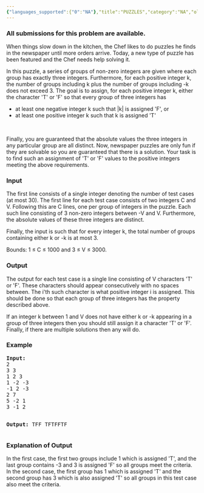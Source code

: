 ```yaml
---
{"languages_supported":{"0":"NA"},"title":"PUZZLES","category":"NA","old_version":true,"problem_code":"PUZZLES","tags":{"0":"NA"},"layout":"problem"}
---
```


<h3> All submissions for this problem are available. </h3><p>When things slow down in the kitchen, the Chef likes to do puzzles he finds in the newspaper until more orders arrive. Today, a new type of puzzle has been featured and the Chef needs help solving it.</p>
<p>In this puzzle, a series of groups of non-zero integers are given where each group has exactly three integers. Furthermore, for each positive integer k, the number of groups including k plus the number of groups including -k does not exceed 3. The goal is to assign, for each positive integer k, either the character 'T' or 'F' so that every group of three integers has</p>
<ul>
<li>at least one negative integer k such that |k| is assigned 'F', or</li>
<li>at least one positive integer k such that k is assigned 'T'</li>
</ul>
<p> </p>
<p>Finally, you are guaranteed that the absolute values the three integers in any particular group are all distinct. Now, newspaper puzzles are only fun if they are solvable so you are guaranteed that there is a solution. Your task is to find such an assignment of 'T' or 'F' values to the positive integers meeting the above requirements.</p>
<h3>Input</h3>
<p>The first line consists of a single integer denoting the number of test cases (at most 30). The first line for each test case consists of two integers C and V. Following this are C lines, one per group of integers in the puzzle. Each such line consisting of 3 non-zero integers between -V and V. Furthermore, the absolute values of these three integers are distinct.</p>
<p>Finally, the input is such that for every integer k, the total number of groups containing either k or -k is at most 3.</p>
<p>Bounds: 1 ≤ C ≤ 1000 and 3 ≤ V ≤ 3000.</p>
<h3>Output</h3>
<p>The output for each test case is a single line consisting of V characters 'T' or 'F'. These characters should appear consecutively with no spaces between. The i'th such character is what positive integer i is assigned. This should be done so that each group of three integers has the property described above.</p>
<p>If an integer k between 1 and V does not have either k or -k appearing in a group of three integers then you should still assign it a character 'T' or 'F'. Finally, if there are multiple solutions then any will do.</p>
<h3>Example</h3>
<pre><b>Input:</b>
2
3 3
1 2 3
1 -2 -3
-1 2 -3
2 7
5 -2 1
3 -1 2

<b>Output:</b>
TFF
TFTFFTF
</pre>
<h3>Explanation of Output</h3>
<p>In the first case, the first two groups include 1 which is assigned 'T', and the last group contains -3 and 3 is assigned 'F' so all groups meet the criteria. In the second case, the first group has 1 which is assigned 'T' and the second group has 3 which is also assigned 'T' so all groups in this test case also meet the criteria.</p>
<p></p>    